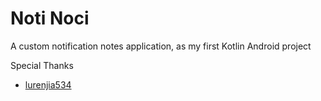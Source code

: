 # Noti Noci

A custom notification notes application, as my first Kotlin Android project

Special Thanks

* [lurenjia534](https://github.com/lurenjia534)